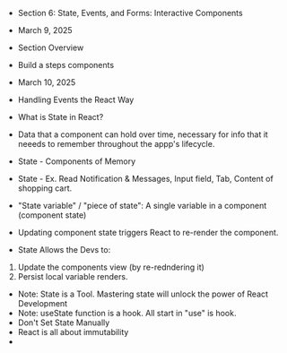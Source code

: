 - Section 6: State, Events, and Forms: Interactive Components

- March 9, 2025
- Section Overview
- Build a steps components

- March 10, 2025
- Handling Events the React Way
- What is State in React?
- Data that a component can hold over time, necessary for info that it neeeds to remember throughout the appp's lifecycle.
- State - Components of Memory
- State - Ex. Read Notification & Messages, Input field, Tab, Content of shopping cart.
- "State variable" / "piece of state": A single variable in a component (component state)
- Updating component state triggers React to re-render the component.
- State Allows the Devs to:

1. Update the components view (by re-redndering it)
2. Persist local variable renders.

- Note: State is a Tool. Mastering state will unlock the power of React Development
- Note: useState function is a hook. All start in "use" is hook.
- Don't Set State Manually
- React is all about immutability
-
